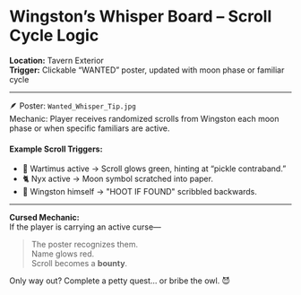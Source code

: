 # Wingston’s Whisper Board – Scroll Cycle Logic

**Location:** Tavern Exterior  
**Trigger:** Clickable “WANTED” poster, updated with moon phase or familiar cycle  

---

🪶 Poster: `Wanted_Whisper_Tip.jpg`  
Mechanic: Player receives randomized scrolls from Wingston each moon phase or when specific familiars are active.

#### Example Scroll Triggers:
- 🐸 Wartimus active → Scroll glows green, hinting at “pickle contraband.”
- 🐈 Nyx active → Moon symbol scratched into paper.
- 🦉 Wingston himself → "HOOT IF FOUND" scribbled backwards.

---

**Cursed Mechanic:**  
If the player is carrying an active curse—  
> The poster recognizes them.  
> Name glows red.  
> Scroll becomes a **bounty**.

Only way out? Complete a petty quest… or bribe the owl. 😈
